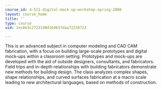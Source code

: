 ```yaml
---
course_id: 4-511-digital-mock-up-workshop-spring-2006
layout: course_home
title: ''
type: course
uid: 1ec0e3c2723198d164637daa72216722

---
```

This is an advanced subject in computer modeling and CAD CAM fabrication, with a focus on building large-scale prototypes and digital mock-ups within a classroom setting. Prototypes and mock-ups are developed with the aid of outside designers, consultants, and fabricators. Field trips and in-depth relationships with building fabricators demonstrate new methods for building design. The class analyzes complex shapes, shape relationships, and curved surfaces fabrication at a macro scale leading to new architectural languages, based on methods of construction.
